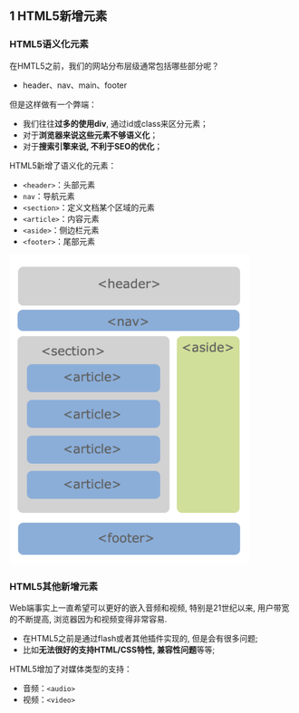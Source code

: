 ## 1 HTML5新增元素

### HTML5语义化元素

在HMTL5之前，我们的网站分布层级通常包括哪些部分呢？ 

+ header、nav、main、footer 

但是这样做有一个弊端： 

+ 我们往往**过多的使用div**, 通过id或class来区分元素； 
+ 对于**浏览器来说这些元素不够语义化**； 
+ 对于**搜索引擎来说, 不利于SEO的优化**； 

HTML5新增了语义化的元素： 

+ `<header>`：头部元素 
+ `nav`：导航元素 
+ `<section>`：定义文档某个区域的元素 
+ `<article>`：内容元素 
+ `<aside>`：侧边栏元素
+ `<footer>`：尾部元素

![image-20231205101224673](https://raw.githubusercontent.com/krystalkrystaljj/myimg/main/image-20231205101224673.png)

### HTML5其他新增元素

Web端事实上一直希望可以更好的嵌入音频和视频, 特别是21世纪以来, 用户带宽的不断提高, 浏览器因为和视频变得非常容易.

+ 在HTML5之前是通过flash或者其他插件实现的, 但是会有很多问题; 
+ 比如**无法很好的支持HTML/CSS特性, 兼容性问题**等等; 

HTML5增加了对媒体类型的支持：

+ 音频：`<audio>`
+ 视频：`<video>`

<audio>
 视频：<video>
◼ Video和Audio使用方式有两个：
 一方面我们可以直接通过元素使用video和autio；
 另一方面我们可以通过JavaScript的API对其进行控制；<!--EndFragment-->



Video和Audio使用方式有两个： 

+ 一方面我们可以**直接通过元素使用video和autio**； 
+ 另一方面我们可以**通过JavaScript的API对其进行控制**；



## 2 Video、Audio元素 

### Video

HTML`<video>` 元素 用于在HTML或者XHTML文档中嵌入媒体播放器，用于支持文档内的视频播放。

video常见的属性:

| 常见属性 | 值的方式           | 属性作用                                                     |
| -------- | ------------------ | ------------------------------------------------------------ |
| src      | URL地址            | 视频播放的URL地址                                            |
| width    | pixels（像素）     | 设置video宽度                                                |
| height   | pixels（像素）     | 设置video高度                                                |
| controls | Boolean类型        | 是否显示控制栏,包括音量，跨帧，暂停/恢复播放。               |
| autoplay | Boolean类型        | 是否视频自动播放(某些浏览器需要添加muted, 比如Chrome)        |
| muted    | Boolean类型        | 是否静音播放                                                 |
| preload  | none/metadata/auto | 是否需要预加载视频. metadata表示预加载元数据(比如视频 时长等) |
| poster   | URL地址            | 一海报帧的URL                                                |

```html
<video src="./assets/fcrs.mp4" width="600" controls muted></video>
```



#### video的兼容性写法

在`<video>`元素中间的内容，是针对浏览器不支持此元素时候的降级处理。

+ 内容一：通过**`<source>`元素**指定更多视频格式的源;
+ 内容二：通过**p/div等元素**指定在浏览器不支持video元素的情况, 显示的内容;

```html
  <video src="./assets/fcrs.mp4" width="600" controls muted>
    <source src="./asset/fcrs.ogg">
    <source src="./asset/fcrs.webm">

    <p>当前您的浏览不支持视频的播放, 请更换更好用的浏览器!</p>

  </video>
```



### audio

| 常见属性 | 值的方式           | 属性作用                                                     |
| -------- | ------------------ | ------------------------------------------------------------ |
| src      | URL地址            | 音频播放的URL地址                                            |
| controls | Boolean类型        | 是否显示控制栏,包括音量，进度，暂停/恢复播放。               |
| autoplay | Boolean类型        | 是否视频自动播放(某些浏览器需要添加muted, 比如Chrome)        |
| muted    | Boolean类型        | 是否静音播放                                                 |
| preload  | none/metadata/auto | 是否需要预加载视频. metadata表示预加载元数据(比如视频 时长等) |



#### audio支持的音频格式

每个音频都会有自己的格式, 浏览器的audio并非支持所有的视频格式 

具体的支持的格式可以通过下面的链接查看:

+ https://developer.mozilla.org/en-US/docs/Web/Media/Formats/Audio_codecs 

在`<audio>`元素中间的内容，是针对浏览器不支持此元素时候的降级处理。



## 3 input、全局属性data - *

### input元素的扩展内容

 HTML5对input元素也进行了扩展，在之前我们已经学习过的其中几个属性也是HTML5的特性： 

+ **placeholder：输入框的占位文字** 
+ **multiple：多个值** 
+ **autofocus：最多输入的内容** 

另外对于input的type值也有很多扩展： 

+ date 
+ time 
+ number 
+ tel 
+ color 
+ email 
+ 等等… 

查看MDN文档: 

+ https://developer.mozilla.org/zh-CN/docs/Web/HTML/Element/Input



### 新增全局属性 data-*

在HTML5中, 新增一种全局属性的格式 data-*, 用于自定义数据属性: 

+ data设置的属性可以**在JavaScript的DOM操作中通过dataset轻松获取到**； 
+ 通常用于**HTML和JavaScript数据之间的传递**；



```html
    <div class="box" data-name="tjj" data-height="1.88" data-age="18">div</div>

    <script>
      const boxEl = document.querySelector(".box");
      console.log(boxEl.dataset);
    </script>
```

+ 在小程序中, 就是通过data-来传递数据的, 所以该全局属性必须要掌握

## 4 white -space/text -overflow

### white -space

white-space用于设置空白处理和换行规则 

+ normal：合并所有连续的空白，**允许**单词超屏时自动换行
+ nowrap：合并所有连续的空白，**不允许**单词超屏时自动换行(以上两个常用)
+ pre：阻止合并所有连续的空白，不允许单词超屏时自动换行 
+ pre-wrap：阻止合并所有连续的空白，允许单词超屏时自动换行 
+ pre-line：合并所有连续的空白（但保留换行），允许单词超屏时自动换行



### text-overflow

text-overflow通常用来设置文字溢出时的行为 

+ **clip**：溢出的内容直接裁剪掉（字符可能会显示不完整） 
+ **ellipsis**：溢出那行的结尾处用省略号表示 

**text-overflow生效的前提是overflow不为visible！！**

常见的是将white-space、text-overflow、overflow一起使用：

```css
      .box {
        width: 100px;
        background-color: orange;
        
        overflow: hidden;
        white-space: nowrap;
        text-overflow: ellipsis;
      }

```



## 5 理解浏览器前缀

有时候可能会看到有些CSS属性名前面带有：**-o-、-xv-、-ms-、mso-、-moz-、-webkit-** 

官方文档专业术语叫做：**vendor-specific extensions（供应商特定扩展）** 

为什么需要浏览器前缀了？ 

+ CSS属性刚开始并没有成为标准，浏览器为了**防止后续会修改名字给新的属性添加了浏览器前缀；**

上述前缀叫做浏览器私有前缀，只有对应的浏览器才能解析使用

+ -o-、-xv-：Opera等 
+ -ms-、mso-：IE等 
+ -moz-：Firefox等 
+ -webkit-：Safari、Chrome等 

注意：不需要手动添加，后面学习了模块化打包工具会自动添加浏览器前缀

.browserslist需要适配哪些浏览器



## 6 CSS常见的函数扩展

CSS中的函数

在前面我们有使用过很多个CSS函数: 

+ 比如**rgb/rgba/translate/rotate/scale**等; 
+ CSS函数通常可以帮助我们更加灵活的来编写样式的值； 

下面我们再学习几个非常好用的CSS函数: 

+ **var**: 使用CSS定义的变量; 
+ **calc**: 计算CSS值, 通常用于计算元素的大小或位置; 
+ **blur**: 毛玻璃(高斯模糊)效果; 
+ **gradient**：颜色渐变函数；



### CSS函数 - var

CSS中可以自定义属性 

+ **属性名**需要以**两个减号（--）开始**; 
+ **属性值**则可以是**任何有效的CSS值**; 

**我们可以通过var函数来使用:** 

规则集定义的选择器, 是自定义属性的可见作用域(只在选择器内部有效) 

+ 所以推荐**将自定义属性定义在html**中，也可以使用 **:root 选择器**;

```css
	  :root {
        --main-color: #f00;
      }
      .box {
        color: var(--main-color);
      }
      .title {
        color: var(--main-color);
      }
```





### CSS函数 -calc

calc() 函数允许在声明 CSS 属性值时执行一些计算。 

+ 计算支持加减乘除的运算； 
  + **+ 和 - 运算符的两边必须要有空白字符**。 
+ 通常用来设置一些元素的尺寸或者位置；



+ item1和item2的div盒子之间不能有空格，否则会换行

```css
      .box {
        width: 500px;
        height: 100px;
        background-color: orange;
      }

      .item {
        height: 50px;
        display: inline-block;
      }

      .item1 {
        /* width的百分比相对于包含块(父元素) */
        width: calc(100% - 100px);
        background-color: #f00;
      }

      .item2 {
        width: 100px;
        background-color: #0f0;
      }
```



### CSS函数 - blur

 blur() 函数将高斯模糊应用于输出图片或者元素; 

+ **blur(radius)** 
+ **radius**, 模糊的半径, 用于定义高斯函数的偏差值, 偏差值越大, 图片越模糊; 

通常会和两个属性一起使用： 

+ **filter**: 将模糊或颜色偏移等图形效果应用于元素; 

```css
      img {
        filter: blur(10px);
      }
```

```html
<img src="../images/kobe01.jpg" alt="" />
```



+ **backdrop-filter**: 为元素后面的区域添加模糊或者其他效果;

```css
     .box {
        position: relative;
        display: inline-block;
        filter: blur(10px);
      }
      .cover {
        position: absolute;
        left: 0;
        right: 0;
        top: 0;
        bottom: 0;
        background-color: rgba(255, 255, 255, 0.2);
        backdrop-filter: blur(10px);
      }
```

```html
    <div class="box">
      <img src="../images/kobe01.jpg" alt="" />
      <div class="cover"></div>
    </div>
```





### CSS函数 – gradient

 是一种`<image>`CSS数据类型的子类型，用于表现两种或多种颜色的过渡转变。 

+ CSS的`<image>`数据类型描述的是2D图形； 
+ 比如background-image、list-style-image、border-image、content等；
+  `<image>`常见的方式是通过url来引入一个图片资源； 
+ 它也可以通过CSS的 函数来设置颜色的渐变； 

常见的函数实现有下面几种：

+  **linear-gradient()**：创建一个表示两种或多种颜色线性渐变的图片； (比较常用)

```css
background-image: linear-gradient(red, blue);
      /* 改变方向 */
      background-image: linear-gradient(to right, red, blue);
      background-image: linear-gradient(to right top, red, blue);
      background-image: linear-gradient(-45deg, red, blue);
      background-image: linear-gradient(to right, red, blue 40px, orange 60%, purple 100%);
```



+ radial-gradient()：创建了一个图像，该图像是由从原点发出的两种或者多种颜色之间的逐步过渡组成； 
+ repeating-linear-gradient()：创建一个由重复线性渐变组成的`<image>`； 
+ repeating-radial-gradient()：创建一个重复的原点触发渐变组成的`<image>`； 
+ 等等；

## 7 深入理解BFC

**FC – Formatting Context**

FC的全称是Formatting Context，元素在标准流里面都是属于一个FC的； 

![image-20231206093216370](https://raw.githubusercontent.com/krystalkrystaljj/myimg/main/image-20231206093216370.png)

块级元素的布局属于Block Formatting Context（BFC） 

+ 也就是**block level box**都是在BFC中布局的； 

行内级元素的布局属于Inline Formatting Context（IFC） 

+ 而**inline level box**都是在IFC中布局的；





block level box都是在BFC中布局的，那么这个BFC在哪里呢？拿出来给我看看。 

MDN上有整理出在哪些具体的情况下会创建BFC： 

+ 根元素（html） 
+ 浮动元素（元素的 float 不是 none） 
+ 绝对定位元素（元素的 position 为 absolute 或 fixed） 
+ 行内块元素（元素的 display 为 inline-block） 
+ 表格单元格（元素的 display 为 table-cell，HTML表格单元格默认为该值），表格标题（元素的 display 为 table-caption，HTML表格标题默认为该值） 
+ 匿名表格单元格元素（元素的 display 为 table、table-row、 table-row-group、table-header-group、table-footer-group（分别是HTML table、 row、tbody、thead、tfoot 的默认属性）或 inline-table） 
+ overflow 计算值(Computed)不为 visible 的块元素 
+ 弹性元素（display 为 flex 或 inline-flex 元素的直接子元素） 
+ 网格元素（display 为 grid 或 inline-grid 元素的直接子元素） 
+ display 值为 flow-root 的元素



### BFC的作用

我们来看一下官方文档对BFC作用的描述： 

简单概况如下： 

+ 在BFC中，box会在**垂直方向上一个挨着一个的排布**； 
+ 垂直方向的间距由margin属性决定； 
+ 在同一个BFC中，相邻两个box之间的margin会折叠（collapse）； 
+ 在BFC中，**每个元素的左边缘是紧挨着包含块的左边缘的**； 

那么这个东西有什么用呢？ 

+ 解决**margin的折叠问题**； 
+ 解决**浮动高度塌陷问题**；



### BFC的作用一：解决折叠问题（权威）

 在同一个BFC中，相邻两个box之间的margin会折叠（collapse） 

+ 官方文档明确的有说 
+ The vertical distance between two sibling boxes is determined by the 'margin' properties. Vertical margins between adjacent block-level boxes in a block formatting context collapse. 
+ 那么如果我们让两个box是不同的BFC呢？那么就可以解决折叠问题。





### BFC的作用二：解决浮动高度塌陷（权威）

网上有很多说法，BFC可以解决浮动高度塌陷，可以实现清除浮动的效果。 

+ 但是从来没有给出过BFC可以解决高度塌陷的原理或者权威的文档说明； 
+ 他们也压根没有办法解释，为什么可以解决浮动高度的塌陷问题，但是不能解决绝对定位元素的高度塌陷问题呢？ 

事实上，BFC解决高度塌陷需要满足两个条件： 

+ 浮动元素的父元素触发BFC，形成独立的块级格式化上下文（Block Formatting Context）； 
+ 浮动元素的父元素的高度是auto的； BFC的作用二：解决浮动高度塌陷（权威） 

BFC的高度是auto的情况下，是如下方法计算高度的 

1. 如果只有inline-level，是行高的顶部和底部的距离； 
2. 如果有block-level，是由最底层的块上边缘和最底层 块盒子的下边缘之间的距离 
3. 如果有**绝对定位元素，将被忽略**； 
4. 如果有浮动元素，那么会**增加高度以包括这些浮动元 素的下边缘**

+ 清除浮动的方法一

```css
      .clear_fix::after {
        content: "";
        display: block;
        clear: both;
        height: 0;
        visibility: hidden;
      }
```



+ 清除浮动的方法二

```css
      .container {
        background-color: orange;
        position: relative;
        
        overflow: auto;
      }

      .item {
        width: 400px;
        height: 200px;
        box-sizing: border-box;
        border: 1px solid #000;
        float: left;
        background-color: #f00;

        /* position: absolute; */
      }
```





## 8 媒体查询

媒体查询是一种提供给**开发者**针对**不同设备需求**进行**定制化开发**的一个接口。 

你可以根据设备的类型（比如屏幕设备、打印机设备）或者特定的特性（比如屏幕的宽度）来修改你的页面。 

媒体查询的使用方式主要有三种：

+ 方式一：通过@media和@import使用不同的CSS规则（常用）； 

```css
/* @import是可以和媒体查询结合来使用 */
    @import url(./css/body_bgc.css) (max-width: 800px);
```

+ 方式二：使用media属性为`<style>`, `<link>`, `<source>`\>和其他HTML元素指定特定的媒体类型；

```css
<link rel="stylesheet" media="screen and (max-width:800px)" href="./css/body_bgc.css"/>
```



```css
@media (max-width: 800px) {
      body {
        background-color: orange;
      }
    }
```



```css
    @media (min-width: 500px) and (max-width: 800px) {
      body {
        background-color: orange;
      }
    }
```



+ 方式三：使用Window.matchMedia() 和MediaQueryList.addListener() 方法来测试和监控媒体状态；



### 媒体查询 - 媒体类型（Media types）

在使用媒体查询时，你必须指定要使用的媒体类型。 

+ 媒体类型是可选的，并且会（隐式地）应用 all 类型。 

常见的媒体类型值如下： 

+ all：适用于所有设备。 
+ print：适用于在打印预览模式下在屏幕上查看的分页材料和文档。 
+ screen（掌握）：主要用于屏幕。 
+ speech：主要用于语音合成器。 

被废弃的媒体类型： 

+ CSS2.1 和 Media Queries 3 定义了一些额外的媒体类型(tty, tv, projection, handheld, braille, embossed, 以及 aural)； 
+ 但是他们在Media Queries 4 中已经被废弃，并且不应该被使用； 
+ aural类型被替换为具有相似效果的speech。



```css
    @media (min-width: 320px) and (max-width: 375px) {
      .box { font-size: 15px; }
    }
    @media (min-width: 375px) and (max-width: 414px) {
      .box { font-size: 18px; }
    }
    @media (min-width: 414px) and (max-width: 480px) {
      .box { font-size: 21px; }
    }
    @media (min-width: 480px) {
      .box { font-size: 24px; }
    }
```



```css
/* CSS层叠性 */
    @media (min-width: 320px) {
      .box { font-size: 15px; }
    }
    @media (min-width: 375px) {
      .box { font-size: 18px; }
    }
    @media (min-width: 414px) {
      .box { font-size: 21px; }
    }
    @media (min-width: 480px) {
      .box { font-size: 24px; }
    }
```

